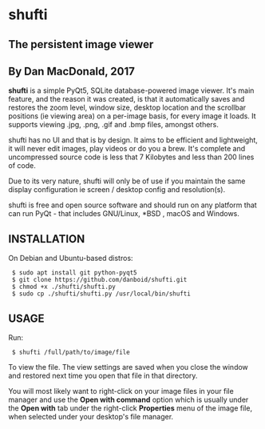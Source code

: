 # shufti

## The persistent image viewer

## By Dan MacDonald, 2017

**shufti** is a simple PyQt5, SQLite database-powered image viewer. It's main feature, and the reason it was created, is that it automatically saves and restores the zoom level, window size, desktop location and the scrollbar positions (ie viewing area) on a per-image basis, for every image it loads. It supports viewing .jpg, .png, .gif and .bmp files, amongst others.

shufti has no UI and that is by design. It aims to be efficient and lightweight, it will never edit images, play videos or do you a brew. It's complete and uncompressed source code is less that 7 Kilobytes and less than 200 lines of code.

Due to its very nature, shufti will only be of use if you maintain the same display configuration ie screen / desktop config and resolution(s).

shufti is free and open source software and should run on any platform that can run PyQt - that includes GNU/Linux, *BSD , macOS and Windows.

## INSTALLATION

On Debian and Ubuntu-based distros:

```
 $ sudo apt install git python-pyqt5
 $ git clone https://github.com/danboid/shufti.git
 $ chmod +x ./shufti/shufti.py
 $ sudo cp ./shufti/shufti.py /usr/local/bin/shufti
```

## USAGE

Run:

```
 $ shufti /full/path/to/image/file
```

To view the file. The view settings are saved when you close the window and restored next time you open that file in that directory.

You will most likely want to right-click on your image files in your file manager and use the **Open with command** option which is usually under the **Open with** tab under the right-click **Properties** menu of the image file, when selected under your desktop's file manager.
